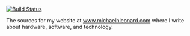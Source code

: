 [![Build Status](https://travis-ci.org/LeonardMH/michaelhleonard.com.svg?branch=master)](https://travis-ci.org/LeonardMH/michaelhleonard.com)

The sources for my website at www.michaelhleonard.com where I write about
hardware, software, and technology.
